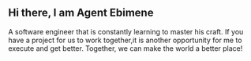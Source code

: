 ## Hi there, I am Agent Ebimene
A software engineer that is constantly learning to master his craft.
If you have a project for us to work together,it is another opportunity for me to execute and get better.
Together, we can make the world a better place!


